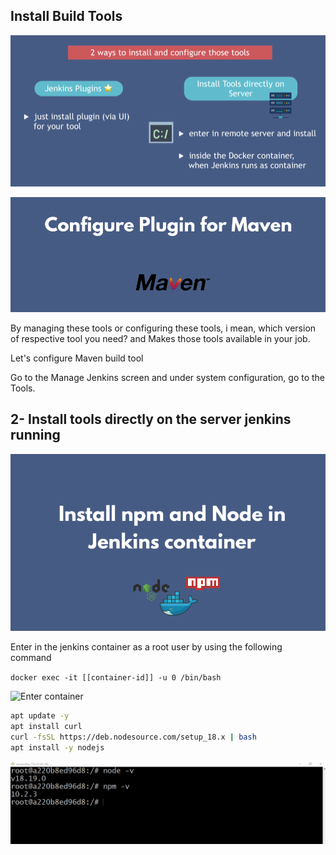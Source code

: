 ## Install Build Tools

![Two ways to install tools](./images/image-1.png)

![configure Maven](./images/image-2.png)

By managing these tools or configuring these tools, i mean, which version of respective tool you need? and Makes those tools available in your job. 

Let's configure Maven build tool

Go to the Manage Jenkins screen and under system configuration, go to the Tools.

## 2- Install tools directly on the server jenkins running

![Server](./images/image-5.png)

Enter in the jenkins container as a root user by using the following command

```docker exec -it [[container-id]] -u 0 /bin/bash```

![Enter container](./images/image-6.png)


```bash
apt update -y
apt install curl
curl -fsSL https://deb.nodesource.com/setup_18.x | bash
apt install -y nodejs
```

![Nodejs](./images/image-7.png)